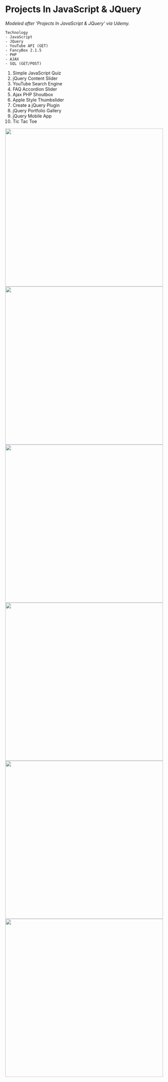 # Projects In JavaScript & JQuery

_Modeled after 'Projects In JavaScript & JQuery' via Udemy._

```
Technology
- JavaScript
- JQuery
- YouTube API (GET)
- FancyBox 2.1.5
- PHP
- AJAX
- SQL (GET/POST)
```

1. Simple JavaScript Quiz
2. jQuery Content Slider
3. YouTube Search Engine
4. FAQ Accordion Slider
5. Ajax PHP Shoutbox
6. Apple Style Thumbslider
7. Create a jQuery Plugin
8. jQuery Portfolio Gallery
9. jQuery Mobile App
10. Tic Tac Toe

<img src="https://i.imgur.com/PZdALfR.png" width="500">

<img src="https://i.imgur.com/hTZo6tw.png" width="500">

<img src="https://i.imgur.com/vnaXkBe.png" width="500">

<img src="https://i.imgur.com/G3GCZPx.png" width="500">

<img src="https://i.imgur.com/Imu7BaY.png" width="500">

<img src="https://i.imgur.com/OEcci4G.png" width="500">
